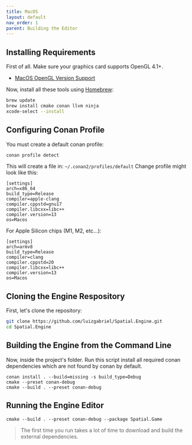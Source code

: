 ```yaml
---
title: MacOS
layout: default
nav_order: 1
parent: Building the Editor
---
```


## Installing Requirements

First of all. Make sure your graphics card supports OpenGL 4.1+.

- [MacOS OpenGL Version Support](https://support.apple.com/HT202823)

Now, install all these tools using [Homebrew](https://brew.sh/):

```sh
brew update
brew install cmake conan llvm ninja
xcode-select --install
```

## Configuring Conan Profile

You must create a default conan profile:

```sh
conan profile detect
```

This will create a file in: `~/.conan2/profiles/default`
Change profile might look like this:

```
[settings]
arch=x86_64
build_type=Release
compiler=apple-clang
compiler.cppstd=gnu17
compiler.libcxx=libc++
compiler.version=13
os=Macos
```

For Apple Silicon chips (M1, M2, etc...):

```
[settings]
arch=armv8
build_type=Release
compiler=clang
compiler.cppstd=20
compiler.libcxx=libc++
compiler.version=13
os=Macos
```

## Cloning the Engine Respository

First, let's clone the repository:

```sh
git clone https://github.com/luizgabriel/Spatial.Engine.git
cd Spatial.Engine
```

## Building the Engine from the Command Line

Now, inside the project's folder. Run this script install all required conan dependencies which are not found by conan
by default.

```
conan install . --build=missing -s build_type=Debug
cmake --preset conan-debug
cmake --build . --preset conan-debug
```

## Running the Engine Editor

```
cmake --build . --preset conan-debug --package Spatial.Game
```

> The first time you run takes a lot of time to download and build the external dependencies.
